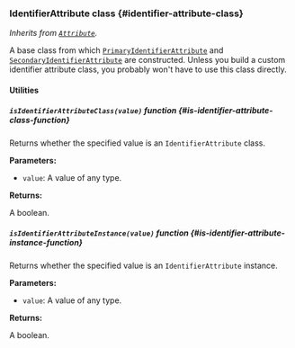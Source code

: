 ### IdentifierAttribute <badge type="primary">class</badge> {#identifier-attribute-class}

*Inherits from [`Attribute`](https://layrjs.com/docs/v2/reference/attribute).*

A base class from which [`PrimaryIdentifierAttribute`](https://layrjs.com/docs/v2/reference/primary-identifier-attribute) and [`SecondaryIdentifierAttribute`](https://layrjs.com/docs/v2/reference/secondary-identifier-attribute) are constructed. Unless you build a custom identifier attribute class, you probably won't have to use this class directly.

#### Utilities

##### `isIdentifierAttributeClass(value)` <badge type="tertiary-outline">function</badge> {#is-identifier-attribute-class-function}

Returns whether the specified value is an `IdentifierAttribute` class.

**Parameters:**

* `value`: A value of any type.

**Returns:**

A boolean.

##### `isIdentifierAttributeInstance(value)` <badge type="tertiary-outline">function</badge> {#is-identifier-attribute-instance-function}

Returns whether the specified value is an `IdentifierAttribute` instance.

**Parameters:**

* `value`: A value of any type.

**Returns:**

A boolean.
